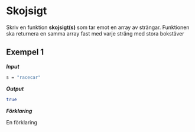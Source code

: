 # Skojsigt

Skriv en funktion **skojsigt(s)** som tar emot en array av strängar. Funktionen ska returnera en samma array fast med varje sträng med stora bokstäver
      
## Exempel 1

**_Input_**

```bash
s = "racecar"
```

**_Output_**

```bash
true
```

**_Förklaring_**

En förklaring
  